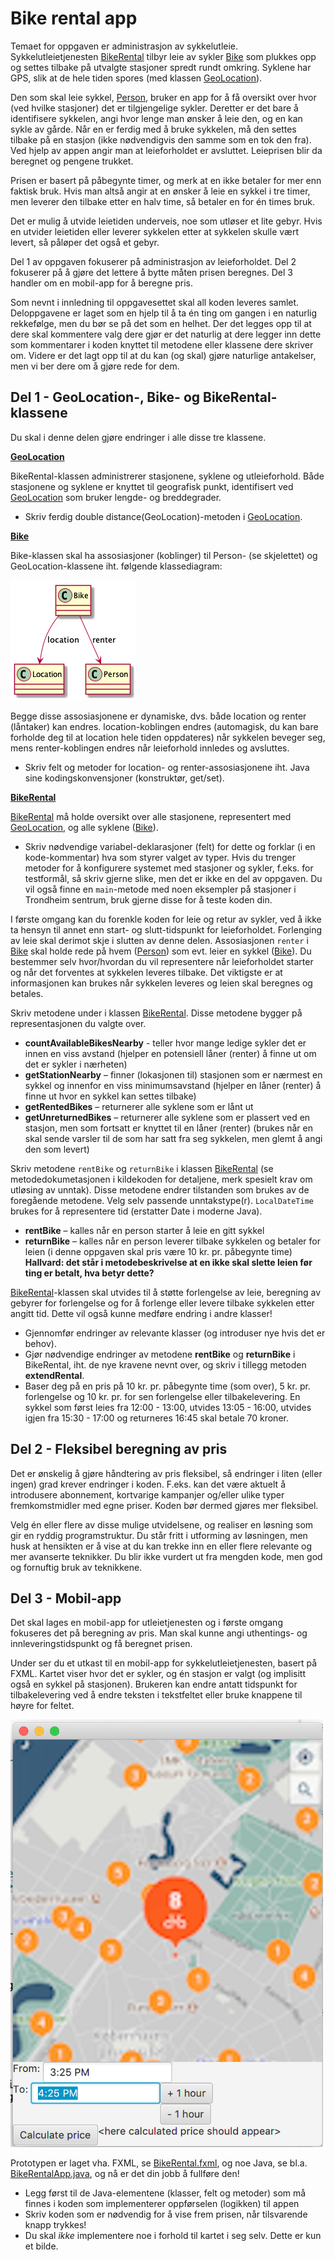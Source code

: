 # Bike rental app

Temaet for oppgaven er administrasjon av sykkelutleie. Sykkelutleietjenesten [BikeRental](BikeRental.java) tilbyr leie av sykler [Bike](Bike.java) som plukkes opp og settes tilbake på utvalgte stasjoner spredt rundt omkring. Syklene har GPS, slik at de hele tiden spores (med klassen [GeoLocation](GeoLocation.java)). 

Den som skal leie sykkel, [Person](Person.java), bruker en app for å få oversikt over hvor (ved hvilke stasjoner) det er tilgjengelige sykler. Deretter er det bare å identifisere sykkelen, angi hvor lenge man ønsker å leie den, og en kan sykle av gårde. Når en er ferdig med å bruke sykkelen, må den settes tilbake på en stasjon (ikke nødvendigvis den samme som en tok den fra). Ved hjelp av appen angir man at leieforholdet er avsluttet. Leieprisen blir da beregnet og pengene trukket.
 
Prisen er basert på påbegynte timer, og merk at en ikke betaler for mer enn faktisk bruk. Hvis man altså angir at en ønsker å leie en sykkel i tre timer, men leverer den tilbake etter en halv time, så betaler en for én times bruk.

Det er mulig å utvide leietiden underveis, noe som utløser et lite gebyr. Hvis en utvider leietiden eller leverer sykkelen etter at sykkelen skulle vært levert, så påløper det også et gebyr.

Del 1 av oppgaven fokuserer på administrasjon av leieforholdet. Del 2 fokuserer på å gjøre det lettere å bytte måten prisen beregnes. Del 3 handler om en mobil-app for å beregne pris.

Som nevnt i innledning til oppgavesettet skal all koden leveres samlet. Deloppgavene er laget som en hjelp til å ta én ting om gangen i en naturlig rekkefølge, men du bør se på det som en helhet. Der det legges opp til at dere skal kommentere valg dere gjør er det naturlig at dere legger inn dette som kommentarer i koden knyttet til metodene eller klassene dere skriver om. Videre er det lagt opp til at du kan (og skal) gjøre naturlige antakelser, men vi ber dere om å gjøre rede for dem. 

## Del 1 - GeoLocation-, Bike- og BikeRental-klassene

Du skal i denne delen gjøre endringer i alle disse tre klassene.

**[GeoLocation](GeoLocation.java)**

BikeRental-klassen administrerer stasjonene, syklene og utleieforhold. Både stasjonene og syklene er knyttet til geografisk punkt, identifisert ved [GeoLocation](GeoLocation.java) som bruker lengde- og breddegrader. 

- Skriv ferdig double distance(GeoLocation)-metoden i [GeoLocation](GeoLocation.java).

**[Bike](Bike.java)**

Bike-klassen skal ha assosiasjoner (koblinger) til Person- (se skjelettet) og GeoLocation-klassene iht. følgende klassediagram:

![Klassediagram](part1.png)

Begge disse assosiasjonene er dynamiske, dvs. både location og renter (låntaker) kan endres. location-koblingen endres (automagisk, du kan bare forholde deg til at location hele tiden oppdateres) når sykkelen beveger seg, mens renter-koblingen endres når leieforhold innledes og avsluttes.

- Skriv felt og metoder for location- og renter-assosiasjonene iht. Java sine kodingskonvensjoner (konstruktør, get/set).

**[BikeRental](BikeRental.java)**

[BikeRental](BikeRental.java) må holde oversikt over alle stasjonene, representert med [GeoLocation](GeoLocation.java), og alle syklene ([Bike](Bike.java)).

- Skriv nødvendige variabel-deklarasjoner (felt) for dette og forklar (i en kode-kommentar) hva som styrer valget av typer. Hvis du trenger metoder for å konfigurere systemet med stasjoner og sykler, f.eks. for testformål, så skriv gjerne slike, men det er ikke en del av oppgaven. Du vil også finne en `main`-metode med noen eksempler på stasjoner i Trondheim sentrum, bruk gjerne disse for å teste koden din.

I første omgang kan du forenkle koden for leie og retur av sykler, ved å ikke ta hensyn til annet enn start- og slutt-tidspunkt for leieforholdet. Forlenging av leie skal derimot skje i slutten av denne delen. Assosiasjonen `renter` i [Bike](Bike.java) skal holde rede på hvem ([Person](Person.java)) som evt. leier en sykkel ([Bike](Bike.java)). Du bestemmer selv hvor/hvordan du vil representere når leieforholdet starter og når det forventes at sykkelen leveres tilbake. Det viktigste er at informasjonen kan brukes når sykkelen leveres og leien skal beregnes og betales.

Skriv metodene under i klassen [BikeRental](BikeRental.java). Disse metodene bygger på representasjonen du valgte over.

- **countAvailableBikesNearby** - teller hvor mange ledige sykler det er innen en viss avstand (hjelper en potensiell låner (renter) å finne ut om det er sykler i nærheten)
- **getStationNearby** – finner (lokasjonen til) stasjonen som er nærmest en sykkel og innenfor en viss minimumsavstand (hjelper en låner (renter) å finne ut hvor en sykkel kan settes tilbake)
- **getRentedBikes** – returnerer alle syklene som er lånt ut
- **getUnreturnedBikes** – returnerer alle syklene som er plassert ved en stasjon, men som fortsatt er knyttet til en låner (renter)  (brukes når en skal sende varsler til de som har satt fra seg sykkelen, men glemt å angi den som levert)

Skriv metodene `rentBike` og `returnBike` i klassen [BikeRental](BikeRental.java) (se metodedokumetasjonen i kildekoden for detaljene, merk spesielt krav om utløsing av unntak). Disse metodene endrer tilstanden som brukes av de foregående metodene. Velg selv passende unntakstype(r). `LocalDateTime` brukes for å representere tid (erstatter Date i moderne Java).

- **rentBike** – kalles når en person starter å leie en gitt sykkel
- **returnBike** – kalles når en person leverer tilbake sykkelen og betaler for leien (i denne oppgaven skal pris være 10 kr. pr. påbegynte time) **Hallvard: det står i metodebeskrivelse at en ikke skal slette leien før ting er betalt, hva betyr dette?**

[BikeRental](BikeRental.java)-klassen skal utvides til å støtte forlengelse av leie, beregning av gebyrer for forlengelse og for å forlenge eller levere tilbake sykkelen etter angitt tid. Dette vil også kunne medføre endring i andre klasser!

- Gjennomfør endringer av relevante klasser (og introduser nye hvis det er behov).
- Gjør nødvendige endringer av metodene **rentBike** og **returnBike** i BikeRental, iht. de nye kravene nevnt over, og skriv i tillegg metoden **extendRental**. 
- Baser deg på en pris på 10 kr. pr. påbegynte time (som over), 5 kr. pr. forlengelse og 10 kr. pr. for sen forlengelse eller tilbakelevering. En sykkel som først leies fra 12:00 - 13:00, utvides 13:05 - 16:00, utvides igjen fra 15:30 - 17:00 og returneres 16:45 skal betale 70 kroner.

## Del 2 - Fleksibel beregning av pris

Det er ønskelig å gjøre håndtering av pris fleksibel, så endringer i liten (eller ingen) grad krever endringer i koden. F.eks. kan det være aktuelt å introdusere abonnement, kortvarige kampanjer og/eller ulike typer fremkomstmidler med egne priser. Koden bør dermed gjøres mer fleksibel.

Velg én eller flere av disse mulige utvidelsene, og realiser en løsning som gir en ryddig programstruktur. Du står fritt i utforming av løsningen, men husk at hensikten er å vise at du kan trekke inn en eller flere relevante og mer avanserte teknikker. Du blir ikke vurdert ut fra mengden kode, men god og fornuftig bruk av teknikkene.

## Del 3 - Mobil-app

Det skal lages en mobil-app for utleietjenesten og i første omgang fokuseres det på beregning av pris. Man skal kunne angi uthentings- og innleveringstidspunkt og få beregnet prisen.

Under ser du et utkast til en mobil-app for sykkelutleietjenesten, basert på FXML. Kartet viser hvor det er sykler, og én stasjon er valgt (og implisitt også en sykkel på stasjonen). Brukeren kan endre antatt tidspunkt for tilbakelevering ved å endre teksten i tekstfeltet eller bruke knappene til høyre for feltet.

<img src="bike-rental-app.png" width="500"/>

Prototypen er laget vha. FXML, se [BikeRental.fxml](BikeRental.fxml), og noe Java, se bl.a. [BikeRentalApp.java](BikeRentalApp.java), og nå er det din jobb å fullføre den!

- Legg først til de Java-elementene (klasser, felt og metoder) som må finnes i koden som implementerer oppførselen (logikken) til appen
- Skriv koden som er nødvendig for å vise frem prisen, når tilsvarende knapp trykkes!
- Du skal  _ikke_  implementere noe i forhold til kartet i seg selv. Dette er kun et bilde.
